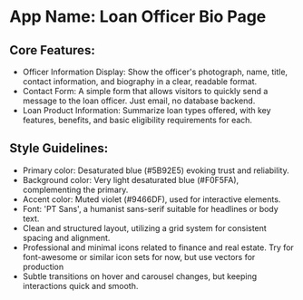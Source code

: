 # **App Name**: Loan Officer Bio Page

## Core Features:

- Officer Information Display: Show the officer's photograph, name, title, contact information, and biography in a clear, readable format.
- Contact Form: A simple form that allows visitors to quickly send a message to the loan officer. Just email, no database backend.
- Loan Product Information: Summarize loan types offered, with key features, benefits, and basic eligibility requirements for each.

## Style Guidelines:

- Primary color: Desaturated blue (#5B92E5) evoking trust and reliability.
- Background color: Very light desaturated blue (#F0F5FA), complementing the primary.
- Accent color: Muted violet (#9466DF), used for interactive elements.
- Font: 'PT Sans', a humanist sans-serif suitable for headlines or body text.
- Clean and structured layout, utilizing a grid system for consistent spacing and alignment.
- Professional and minimal icons related to finance and real estate. Try for font-awesome or similar icon sets for now, but use vectors for production
- Subtle transitions on hover and carousel changes, but keeping interactions quick and smooth.